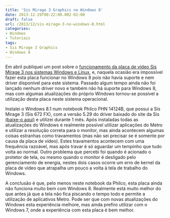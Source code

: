 ```yaml
---
title: 'Sis Mirage 3 Graphics no Windows 8'
date: 2013-12-29T00:22:00.002-02:00
draft: false
url: /2013/12/sis-mirage-3-no-windows-8.html
categories:
- Windows
- Tutoriais
tags: 
- Sis Mirage 3 Graphics
- Windows 8
---
```


Em abril publiquei um post sobre o [funcionamento da placa de vídeo Sis Mirage 3 nos sistemas Windows e Linux](http://info.wsouza.com.br/2013/04/sis-mirage3.html), e, naquela ocasião era impossível fazer esta placa funcionar no Windows 8 pois não havia suporte e nem driver disponível para este sistema. Passado algum tempo ainda não foi lançado nenhum driver novo e também não há suporte para Windows 8, mas com algumas atualizações do próprio Windows tornou-se possível a utilização desta placa neste sistema operacional.

<!--more-->   

Instalei o Windows 8.1 num notebook Philco PHN 14124B, que possui a Sis Mirage 3 (Sis 672 FX), com a versão 5.29 do driver baixado do site da Sis [(baixe-o aqui)](http://w3.sis.com/download/download_step2.php?id=155963&country=Brazil&Image791.x=59&Image791.y=8) e utilizei durante 1 mês. Após instaladas todas as atualizações do Windows é realmente possível utilizar aplicações do Metro e utilizar a resolução correta para o monitor, mas ainda acontecem algumas coisas estranhas como travamentos (mas não sei precisar se é somente por causa da placa de vídeo). Estes travamentos acontecem com uma frequência razoável, mas após travar é só aguardar um tempinho que tudo volta ao normal. Outro problema que percebi foi quando é acionado o protetor de tela, ou mesmo quando o monitor é desligado pelo gerenciamento de energia, nestes dois casos ocorre um erro de kernel da placa de vídeo que atrapalha um pouco a volta à tela de trabalho do Windows.

A conclusão é que, pelo menos neste notebook da Philco, esta placa ainda não funciona muito bem com Windows 8. Realmente está muito melhor do que antes já que a tela não fica piscando o tempo todo e permite a utilização de aplicativos Metro. Pode ser que com novas atualizações do Windows esta experiência melhore, mas ainda prefiro utilizar com o Windows 7, onde a experiência com esta placa é bem melhor.
